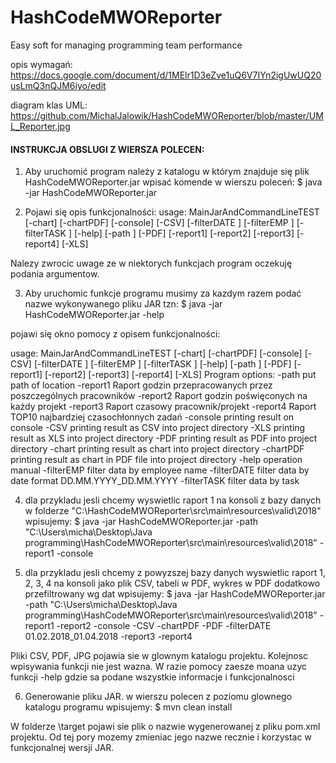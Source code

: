 # HashCodeMWOReporter
Easy soft for managing programming team performance 

opis wymagań: https://docs.google.com/document/d/1MElr1D3eZve1uQ6V7IYn2igUwUQ20usLmQ3nQJM6iyo/edit

diagram klas UML: https://github.com/MichalJalowik/HashCodeMWOReporter/blob/master/UML_Reporter.jpg

#### INSTRUKCJA OBSLUGI Z WIERSZA POLECEN: ####
1. Aby uruchomić program należy z katalogu w którym znajduje się plik HashCodeMWOReporter.jar wpisać komende w wierszu poleceń:
$ java -jar HashCodeMWOReporter.jar

2. Pojawi się opis funkcjonalności:
usage: MainJarAndCommandLineTEST [-chart] [-chartPDF] [-console] [-CSV]
       [-filterDATE <arg>] [-filterEMP <arg>] [-filterTASK <arg>] [-help] [-path
       <arg>] [-PDF] [-report1] [-report2] [-report3] [-report4] [-XLS]

Nalezy zwrocic uwage ze w niektorych funkcjach program oczekuję podania argumentow. 

3. Aby uruchomic funkcje programu musimy za kazdym razem podać nazwe wykonywanego pliku JAR tzn:
$ java -jar HashCodeMWOReporter.jar -help

pojawi się okno pomocy z opisem funkcjonalności:

usage: MainJarAndCommandLineTEST [-chart] [-chartPDF] [-console] [-CSV]
       [-filterDATE <arg>] [-filterEMP <arg>] [-filterTASK <arg>] [-help] [-path
       <arg>] [-PDF] [-report1] [-report2] [-report3] [-report4] [-XLS]
Program options:
-path          put path of location
-report1       Raport godzin przepracowanych przez poszczególnych pracowników
-report2       Raport godzin poświęconych na każdy projekt
-report3       Raport czasowy pracownik/projekt
-report4       Raport TOP10 najbardziej czasochłonnych zadań
-console       printing result on console
-CSV           printing result as CSV into project directory
-XLS           printing result as XLS into project directory
-PDF           printing result as PDF into project directory
-chart         printing result as chart into project directory
-chartPDF      printing result as chart in PDF file into project directory
-help          operation manual
-filterEMP     filter data by employee name
-filterDATE    filter data by date format DD.MM.YYYY_DD.MM.YYYY
-filterTASK    filter data by task

4. dla przykladu jesli chcemy wyswietlic raport 1 na konsoli z bazy danych w folderze "C:\HashCodeMWOReporter\src\main\resources\valid\2018" wpisujemy:
$ java -jar HashCodeMWOReporter.jar -path "C:\Users\micha\Desktop\Java programming\HashCodeMWOReporter\src\main\resources\valid\2018" -report1 -console

5. dla przykladu jesli chcemy z powyzszej bazy danych wyswietlic raport 1, 2, 3, 4 na konsoli jako plik CSV, tabeli w PDF, wykres w PDF dodatkowo przefiltrowany wg dat wpisujemy:
$ java -jar HashCodeMWOReporter.jar -path "C:\Users\micha\Desktop\Java programming\HashCodeMWOReporter\src\main\resources\valid\2018" -report1 -report2 -console -CSV -chartPDF -PDF -filterDATE 01.02.2018_01.04.2018 -report3 -report4

Pliki CSV, PDF, JPG pojawia sie w glownym katalogu projektu. Kolejnosc wpisywania funkcji nie jest wazna. W razie pomocy zaesze moana uzyc funkcji -help gdzie sa podane wszystkie informacje i funkcjonalnosci

6. Generowanie pliku JAR.
w wierszu polecen z poziomu glownego katalogu programu wpisujemy:
$ mvn clean install

W folderze \target pojawi sie plik o nazwie wygenerowanej z pliku pom.xml projektu. Od tej pory mozemy zmieniac jego nazwe recznie i korzystac w funkcjonalnej wersji JAR.  

